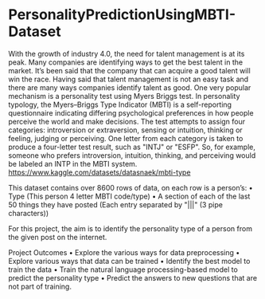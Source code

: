 # PersonalityPredictionUsingMBTI-Dataset

With the growth of industry 4.0, the need for talent management is at its peak. Many companies are identifying ways to get the best talent in the market. It’s been said that the company that can acquire a good talent will win the race. Having said that talent management is not an easy task and there are many ways companies identify talent as good. One very popular mechanism is a personality test using Myers Briggs test. In personality typology, the Myers–Briggs Type Indicator (MBTI) is a self-reporting questionnaire indicating differing psychological preferences in how people perceive the world and make decisions. The test attempts to assign four categories: introversion or extraversion, sensing or intuition, thinking or feeling, judging or perceiving. One letter from each category is taken to produce a four-letter test result, such as "INTJ" or "ESFP". So, for example, someone who prefers introversion, intuition, thinking, and perceiving would be labeled an INTP in the MBTI system. 
https://www.kaggle.com/datasets/datasnaek/mbti-type

This dataset contains over 8600 rows of data, on each row is a person’s:
•	Type (This person 4 letter MBTI code/type)
•	A section of each of the last 50 things they have posted (Each entry separated by "|||" (3 pipe characters))

For this project, the aim is to identify the personality type of a person from the given post on the internet.

Project Outcomes
•	Explore the various ways for data preprocessing
•	Explore various ways that data can be trained
•	Identify the best model to train the data
•	Train the natural language processing-based model to predict the personality type
•	Predict the answers to new questions that are not part of training.
